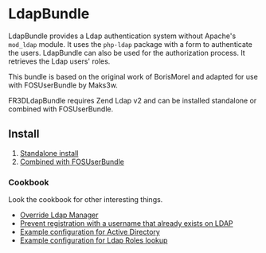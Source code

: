 LdapBundle
==========

LdapBundle provides a Ldap authentication system without Apache's `mod_ldap` module.
It uses the `php-ldap` package with a form to authenticate the users.
LdapBundle can also be used for the authorization process. It retrieves the Ldap users' roles.

This bundle is based on the original work of BorisMorel and adapted for use with FOSUserBundle by Maks3w.

FR3DLdapBundle requires Zend Ldap v2 and can be installed standalone or combined with FOSUserBundle.

Install
-------
1. [Standalone install](install/standalone.md)
2. [Combined with FOSUserBundle](install/combined_with_fosuser.md)

### Cookbook

Look the cookbook for other interesting things.

- [Override Ldap Manager](cookbook/override_ldap-manager.md)
- [Prevent registration with a username that already exists on LDAP](cookbook/validator.md)
- [Example configuration for Active Directory](cookbook/active-directory.md)
- [Example configuration for Ldap Roles lookup](cookbook/roles_from_ldap.md)
